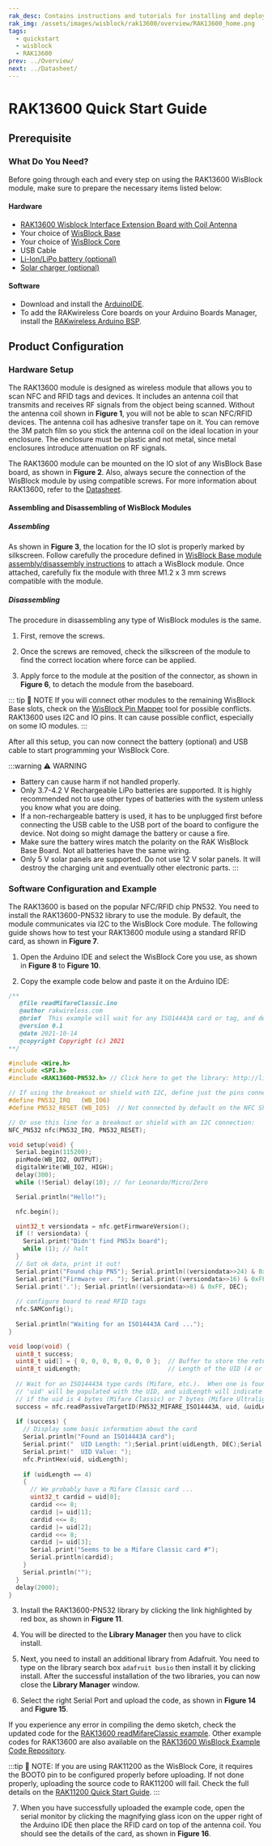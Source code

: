 ```yaml
---
rak_desc: Contains instructions and tutorials for installing and deploying your RAK13600. Instructions are written in a detailed and step-by-step manner for an easier experience in setting up your device. Aside from the hardware configuration, it also contains a software setup that includes detailed example codes that will help you get started.
rak_img: /assets/images/wisblock/rak13600/overview/RAK13600_home.png
tags:
  - quickstart
  - wisblock
  - RAK13600
prev: ../Overview/ 
next: ../Datasheet/ 
---
```


# RAK13600 Quick Start Guide



## Prerequisite

### What Do You Need?

Before going through each and every step on using the RAK13600 WisBlock module, make sure to prepare the necessary items listed below:

#### Hardware

- [RAK13600 Wisblock Interface Extension Board with Coil Antenna](https://store.rakwireless.com/products/rak13600-wisblock-nfc-reader)
- Your choice of [WisBlock Base](https://store.rakwireless.com/collections/wisblock-base) 
- Your choice of [WisBlock Core](https://store.rakwireless.com/collections/wisblock-core)
- USB Cable
- [Li-Ion/LiPo battery (optional)](https://store.rakwireless.com/collections/wisblock-accessory/products/battery-connector-cable)
- [Solar charger (optional)](https://store.rakwireless.com/collections/wisblock-accessory/products/solar-panel-connector-cable)

#### Software

- Download and install the [ArduinoIDE](https://www.arduino.cc/en/Main/Software).
- To add the RAKwireless Core boards on your Arduino Boards Manager, install the [RAKwireless Arduino BSP](https://github.com/RAKWireless/RAKwireless-Arduino-BSP-Index).

## Product Configuration

### Hardware Setup

The RAK13600 module is designed as wireless module that allows you to scan NFC and RFID tags and devices. It includes an antenna coil that transmits and receives RF signals from the object being scanned. Without the antenna coil shown in **Figure 1**, you will not be able to scan NFC/RFID devices. The antenna coil has adhesive transfer tape on it. You can remove the 3M patch film so you stick the antenna coil on the ideal location in your enclosure. The enclosure must be plastic and not metal, since metal enclosures introduce attenuation on RF signals.


<rk-img
  src="/assets/images/wisblock/rak13600/quickstart/nfc_coil.png"
  width="35%"
  caption="NFC Coil Antenna"
/>

The RAK13600 module can be mounted on the IO slot of any WisBlock Base board, as shown in **Figure 2**. Also, always secure the connection of the WisBlock module by using compatible screws. For more information about RAK13600, refer to the [Datasheet](../Datasheet/).

<rk-img
  src="/assets/images/wisblock/rak13600/quickstart/rak13600-assembly.png"
  width="95%"
  caption="RAK13600 on WisBlock Base with WisBlock Core"
/>

#### Assembling and Disassembling of WisBlock Modules

##### Assembling

As shown in **Figure 3**, the location for the IO slot is properly marked by silkscreen. Follow carefully the procedure defined in [WisBlock Base module assembly/disassembly instructions](https://docs.rakwireless.com/Knowledge-Hub/Learn/RAK5005-O-Baseboard-Installation-Guide/) to attach a WisBlock module. Once attached, carefully fix the module with three M1.2 x 3&nbsp;mm screws compatible with the module.

<rk-img
  src="/assets/images/wisblock/rak13600/quickstart/mounting.png"
  width="60%"
  caption="RAK13600 connection to WisBlock Base Board"
/>

##### Disassembling

The procedure in disassembling any type of WisBlock modules is the same. 

1. First, remove the screws.  

<rk-img
  src="/assets/images/wisblock/rak13600/quickstart/16.removing-screws.png"
  width="70%"
  caption="Removing screws from the WisBlock module"
/>

2. Once the screws are removed, check the silkscreen of the module to find the correct location where force can be applied.

<rk-img
  src="/assets/images/wisblock/rak13600/quickstart/17.detaching-silkscreen.png"
  width="70%"
  caption="Detaching silkscreen on the WisBlock module"
/>

3. Apply force to the module at the position of the connector, as shown in **Figure 6**, to detach the module from the baseboard.

<rk-img
  src="/assets/images/wisblock/rak13600/quickstart/18.detaching-module.png"
  width="70%"
  caption="Applying even forces on the proper location of a WisBlock module"
/>

::: tip 📝 NOTE
If you will connect other modules to the remaining WisBlock Base slots, check on the [WisBlock Pin Mapper](https://docs.rakwireless.com/Knowledge-Hub/Pin-Mapper/) tool for possible conflicts. RAK13600 uses I2C and IO pins. It can cause possible conflict, especially on some IO modules. 
:::

After all this setup, you can now connect the battery (optional) and USB cable to start programming your WisBlock Core.

:::warning ⚠️ WARNING

- Battery can cause harm if not handled properly.
- Only 3.7-4.2&nbsp;V Rechargeable LiPo batteries are supported. It is highly recommended not to use other types of batteries with the system unless you know what you are doing.
- If a non-rechargeable battery is used, it has to be unplugged first before connecting the USB cable to the USB port of the board to configure the device. Not doing so might damage the battery or cause a fire.
- Make sure the battery wires match the polarity on the RAK WisBlock Base Board. Not all batteries have the same wiring.
- Only 5&nbsp;V solar panels are supported. Do not use 12&nbsp;V solar panels. It will destroy the charging unit and eventually other electronic parts.
:::

### Software Configuration and Example

The RAK13600 is based on the popular NFC/RFID chip PN532. You need to install the RAK13600-PN532 library to use the module. By default, the module communicates via I2C to the WisBlock Core module. The following guide shows how to test your RAK13600 module using a standard RFID card, as shown in **Figure 7**.

<rk-img
  src="/assets/images/wisblock/rak13600/quickstart/module_coil_card.png"
  width="50%"
  caption="RAK13600 with Coil and RFID Card"
/>

1. Open the Arduino IDE and select the WisBlock Core you use, as shown in **Figure 8** to **Figure 10**.

<rk-img
  src="/assets/images/wisblock/rak13600/quickstart/selectboard4631.png"
  width="100%"
  caption="Selecting RAK4631 as WisBlock Core"
/>

<rk-img
  src="/assets/images/wisblock/rak13600/quickstart/selectboard11200.png"
  width="100%"
  caption="Selecting RAK11200 as WisBlock Core"
/>

<rk-img
  src="/assets/images/wisblock/rak13600/quickstart/selectboard11300.png"
  width="100%"
  caption="Selecting RAK11300 as WisBlock Core"
/>

2. Copy the example code below and paste it on the Arduino IDE:

```c
/**
   @file readMifareClassic.ino
   @author rakwireless.com
   @brief  This example will wait for any ISO14443A card or tag, and depending on the size of the UID will attempt to read from it.
   @version 0.1
   @date 2021-10-14
   @copyright Copyright (c) 2021
**/

#include <Wire.h>
#include <SPI.h>
#include <RAK13600-PN532.h> // Click here to get the library: http://librarymanager/All#RAK13600-PN532

// If using the breakout or shield with I2C, define just the pins connected
#define PN532_IRQ   (WB_IO6)
#define PN532_RESET (WB_IO5)  // Not connected by default on the NFC Shield

// Or use this line for a breakout or shield with an I2C connection:
NFC_PN532 nfc(PN532_IRQ, PN532_RESET);

void setup(void) {
  Serial.begin(115200);
  pinMode(WB_IO2, OUTPUT);
  digitalWrite(WB_IO2, HIGH);
  delay(300);
  while (!Serial) delay(10); // for Leonardo/Micro/Zero

  Serial.println("Hello!");

  nfc.begin();

  uint32_t versiondata = nfc.getFirmwareVersion();
  if (! versiondata) {
    Serial.print("Didn't find PN53x board");
    while (1); // halt
  }
  // Got ok data, print it out!
  Serial.print("Found chip PN5"); Serial.println((versiondata>>24) & 0xFF, HEX); 
  Serial.print("Firmware ver. "); Serial.print((versiondata>>16) & 0xFF, DEC); 
  Serial.print('.'); Serial.println((versiondata>>8) & 0xFF, DEC);
  
  // configure board to read RFID tags
  nfc.SAMConfig();
  
  Serial.println("Waiting for an ISO14443A Card ...");
}

void loop(void) {
  uint8_t success;
  uint8_t uid[] = { 0, 0, 0, 0, 0, 0, 0 };  // Buffer to store the returned UID
  uint8_t uidLength;                        // Length of the UID (4 or 7 bytes depending on ISO14443A card type)
    
  // Wait for an ISO14443A type cards (Mifare, etc.).  When one is found
  // 'uid' will be populated with the UID, and uidLength will indicate
  // if the uid is 4 bytes (Mifare Classic) or 7 bytes (Mifare Ultralight)
  success = nfc.readPassiveTargetID(PN532_MIFARE_ISO14443A, uid, &uidLength);
  
  if (success) {
    // Display some basic information about the card
    Serial.println("Found an ISO14443A card");
    Serial.print("  UID Length: ");Serial.print(uidLength, DEC);Serial.println(" bytes");
    Serial.print("  UID Value: ");
    nfc.PrintHex(uid, uidLength);
    
    if (uidLength == 4)
    {
      // We probably have a Mifare Classic card ... 
      uint32_t cardid = uid[0];
      cardid <<= 8;
      cardid |= uid[1];
      cardid <<= 8;
      cardid |= uid[2];  
      cardid <<= 8;
      cardid |= uid[3]; 
      Serial.print("Seems to be a Mifare Classic card #");
      Serial.println(cardid);
    }
    Serial.println("");
  }
  delay(2000);
}
```

3. Install the RAK13600-PN532 library by clicking the link highlighted by red box, as shown in **Figure 11**.

<rk-img
  src="/assets/images/wisblock/rak13600/quickstart/example_code.png"
  width="100%"
  caption="Getting the RAK13600-PN532 Library"
/>

4. You will be directed to the **Library Manager** then you have to click install. 

<rk-img
  src="/assets/images/wisblock/rak13600/quickstart/library_install.png"
  width="100%"
  caption="Installing RAK13600-PN532 Library"
/>

5. Next, you need to install an additional library from Adafruit. You need to type on the library search box `adafruit busio` then install it by clicking install. After the successful installation of the two libraries, you can now close the **Library Manager** window.

<rk-img
  src="/assets/images/wisblock/rak13600/quickstart/library_adafruitbusio.png"
  width="100%"
  caption="Installing Adafruit BusIO Library"
/>

6. Select the right Serial Port and upload the code, as shown in **Figure 14** and **Figure 15**.

<rk-img
  src="/assets/images/wisblock/rak13600/quickstart/select_port.png"
  width="100%"
  caption="Selecting the correct Serial Port"
/>

<rk-img
  src="/assets/images/wisblock/rak13600/quickstart/done_upload.png"
  width="100%"
  caption="Uploading the sample code"
/>

If you experience any error in compiling the demo sketch, check the updated code for the [RAK13600 readMifareClassic example](https://github.com/RAKWireless/WisBlock/blob/master/examples/common/IO/RAK13600_PN530_NFC/readMifareClassic/readMifareClassic.ino). Other example codes for RAK13600 are also available on the [RAK13600 WisBlock Example Code Repository](https://github.com/RAKWireless/WisBlock/blob/master/examples/common/IO/RAK13600_PN530_NFC).

:::tip 📝 NOTE:
If you are using RAK11200 as the WisBlock Core, it requires the BOOT0 pin to be configured properly before uploading. If not done properly, uploading the source code to RAK11200 will fail. Check the full details on the [RAK11200 Quick Start Guide](/Product-Categories/WisBlock/RAK11200/Quickstart/#uploading-to-wisblock).
:::

7. When you have successfully uploaded the example code, open the serial monitor by clicking the magnifying glass icon on the upper right of the Arduino IDE then place the RFID card on top of the antenna coil. You should see the details of the card, as shown in **Figure 16**.

<rk-img
  src="/assets/images/wisblock/rak13600/quickstart/serial_output.png"
  width="100%"
  caption="RFID Card Information Read by the RAK13600"
/>